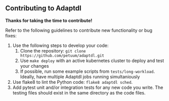 ## Contributing to Adaptdl

**Thanks for taking the time to contribute!**

Refer to the following guidelines to contribute new functionality or bug fixes:

1. Use the following steps to develop your code:
    1. Clone the repository: `git clone https://github.com/petuum/adaptdl.git`
    2. Use `make deploy` with an active kubernetes cluster to deploy and test your changes
    3. If possible, run some example scripts from `tests/long-workload`. Ideally, have multiple Adaptdl jobs running simultaniously 
2. Use flake8 to lint the Python code: `flake8 adaptdl sched`.
3. Add pytest unit and/or integration tests for any new code you write. The testing files should exist in the same directory as the code files.
